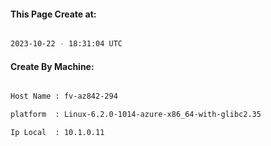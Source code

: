 
   
#### This Page Create at:

```bash

2023-10-22 - 18:31:04 UTC

```

#### Create By Machine:

```bash

Host Name : fv-az842-294

platform  : Linux-6.2.0-1014-azure-x86_64-with-glibc2.35

Ip Local  : 10.1.0.11

```

